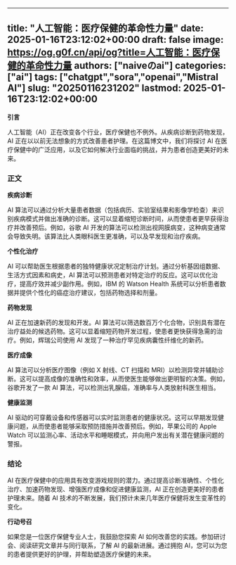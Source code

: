 
---
title: "人工智能：医疗保健的革命性力量"
date: 2025-01-16T23:12:02+00:00
draft: false
image: https://og.g0f.cn/api/og?title=人工智能：医疗保健的革命性力量
authors: ["naiveのai"]
categories: ["ai"]
tags: ["chatgpt","sora","openai","Mistral AI"]
slug: "20250116231202"
lastmod: 2025-01-16T23:12:02+00:00
---
**引言**

人工智能（AI）正在改变各个行业，医疗保健也不例外。从疾病诊断到药物发现，AI 正在以以前无法想象的方式改善患者护理。在这篇博文中，我们将探讨 AI 在医疗保健中的广泛应用，以及它如何解决行业面临的挑战，并为患者创造更美好的未来。

### 正文

**疾病诊断**

AI 算法可以通过分析大量患者数据（包括病历、实验室结果和影像学检查）来识别疾病模式并做出准确的诊断。这可以显着缩短诊断时间，从而使患者更早获得治疗并改善预后。例如，谷歌 AI 开发的算法可以检测出视网膜病变，这种病变通常会导致失明。该算法比人类眼科医生更准确，可以及早发现和治疗疾病。

**个性化治疗**

AI 可以帮助医生根据患者的独特健康状况定制治疗计划。通过分析基因组数据、生活方式因素和病史，AI 算法可以预测患者对特定治疗的反应。这可以优化治疗，提高疗效并减少副作用。例如，IBM 的 Watson Health 系统可以分析患者数据并提供个性化的癌症治疗建议，包括药物选择和剂量。

**药物发现**

AI 正在加速新药的发现和开发。AI 算法可以筛选数百万个化合物，识别具有潜在治疗益处的候选药物。这可以显着缩短药物开发过程，使患者更快获得急需的治疗。例如，辉瑞公司使用 AI 发现了一种治疗罕见疾病囊性纤维化的新药。

**医疗成像**

AI 算法可以分析医疗图像（例如 X 射线、CT 扫描和 MRI）以检测异常并辅助诊断。这可以提高成像的准确性和效率，从而使医生能够做出更明智的决策。例如，谷歌开发了一款 AI 算法，可以检测出乳腺癌，准确率与人类放射科医生相当。

**健康监测**

AI 驱动的可穿戴设备和传感器可以实时监测患者的健康状况。这可以早期发现健康问题，从而使患者能够采取预防措施并改善预后。例如，苹果公司的 Apple Watch 可以监测心率、活动水平和睡眠模式，并向用户发出有关潜在健康问题的警报。

### 结论

AI 在医疗保健中的应用具有改变游戏规则的潜力。通过提高诊断准确性、个性化治疗、加速药物发现、增强医疗成像和促进健康监测，AI 正在创造更美好的患者护理未来。随着 AI 技术的不断发展，我们预计未来几年医疗保健将发生变革性的变化。

**行动号召**

如果您是一位医疗保健专业人士，我鼓励您探索 AI 如何改善您的实践。参加研讨会、阅读研究文章并与同行联系，了解 AI 的最新进展。通过拥抱 AI，您可以为您的患者提供更好的护理，并帮助塑造医疗保健的未来。